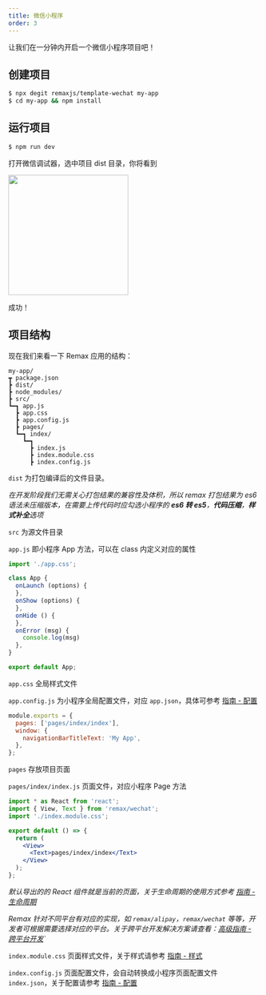 ```yaml
---
title: 微信小程序
order: 3
---
```


让我们在一分钟内开启一个微信小程序项目吧！

## 创建项目

```bash
$ npx degit remaxjs/template-wechat my-app
$ cd my-app && npm install
```

## 运行项目

```bash
$ npm run dev
```

打开微信调试器，选中项目 dist 目录，你将看到

<img src="https://gw.alipayobjects.com/mdn/rms_b5fcc5/afts/img/A*uyGOSLod26MAAAAAAAAAAABkARQnAQ" width="240" />

成功！

## 项目结构

现在我们来看一下 Remax 应用的结构：

```
my-app/
┳ package.json
┣ dist/
┣ node_modules/
┣ src/
┗━┓ app.js
  ┣ app.css
  ┣ app.config.js
  ┣ pages/
  ┗━┓ index/
    ┗━┓
      ┣ index.js
      ┣ index.module.css
      ┣ index.config.js
```

`dist` 为打包编译后的文件目录。

_在开发阶段我们无需关心打包结果的兼容性及体积，所以 remax 打包结果为 es6 语法未压缩版本，在需要上传代码时应勾选小程序的 **es6 转 es5**，**代码压缩**，**样式补全**选项_

`src` 为源文件目录

`app.js` 即小程序 App 方法，可以在 class 内定义对应的属性

```js
import './app.css';

class App {
  onLaunch (options) {
  },
  onShow (options) {
  },
  onHide () {
  },
  onError (msg) {
    console.log(msg)
  },
}

export default App;
```

`app.css` 全局样式文件

`app.config.js` 为小程序全局配置文件，对应 `app.json`，具体可参考 [指南 - 配置](/guide/config)

```js
module.exports = {
  pages: ['pages/index/index'],
  window: {
    navigationBarTitleText: 'My App',
  },
};
```

`pages` 存放项目页面

`pages/index/index.js` 页面文件，对应小程序 Page 方法

```jsx
import * as React from 'react';
import { View, Text } from 'remax/wechat';
import './index.module.css';

export default () => {
  return (
    <View>
      <Text>pages/index/index</Text>
    </View>
  );
};
```

_默认导出的的 React 组件就是当前的页面，关于生命周期的使用方式参考 [指南 - 生命周期](/guide/lifecycle)_

_Remax 针对不同平台有对应的实现，如 `remax/alipay`，`remax/wechat` 等等，开发者可根据需要选择对应的平台。关于跨平台开发解决方案请查看：[高级指南 - 跨平台开发](/advanced-guide/cross-platform)`_

`index.module.css` 页面样式文件，关于样式请参考 [指南 - 样式](/guide/style)

`index.config.js` 页面配置文件，会自动转换成小程序页面配置文件 `index.json`，关于配置请参考 [指南 - 配置](./guide/config)
